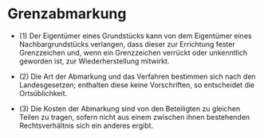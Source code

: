 # Grenzabmarkung

- (1) Der Eigentümer eines Grundstücks kann von dem Eigentümer eines Nachbargrundstücks verlangen, dass dieser zur Errichtung fester Grenzzeichen und, wenn ein Grenzzeichen verrückt oder unkenntlich geworden ist, zur Wiederherstellung mitwirkt.

- (2) Die Art der Abmarkung und das Verfahren bestimmen sich nach den Landesgesetzen; enthalten diese keine Vorschriften, so entscheidet die Ortsüblichkeit.

- (3) Die Kosten der Abmarkung sind von den Beteiligten zu gleichen Teilen zu tragen, sofern nicht aus einem zwischen ihnen bestehenden Rechtsverhältnis sich ein anderes ergibt.

